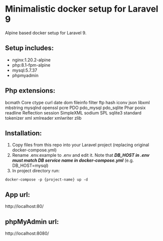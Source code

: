 # Minimalistic docker setup for Laravel 9
Alpine based docker setup for Laravel 9.

## Setup includes:
* nginx:1.20.2-alpine
* php:8.1-fpm-alpine
* mysql:5.7.37
* phpmyadmin

## Php extensions: 
bcmath
Core
ctype
curl
date
dom
fileinfo
filter
ftp
hash
iconv
json
libxml
mbstring
mysqlnd
openssl
pcre
PDO
pdo_mysql
pdo_sqlite
Phar
posix
readline
Reflection
session
SimpleXML
sodium
SPL
sqlite3
standard
tokenizer
xml
xmlreader
xmlwriter
zlib

## Installation:
1. Copy files from this repo into your Laravel project (replacing original docker-compose.yml)
2. Rename .env.example to .env and edit it. Note that ***DB_HOST in .env must match DB service name in docker-compose.yml*** (e.g. DB_HOST=mysql)
3. In project directory run:
```
docker-compose -p {project-name} up -d
```

## App url:
http://localhost:80/

## phpMyAdmin url:
http://localhost:8080/
